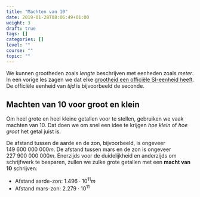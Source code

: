 ```yaml
---
title: "Machten van 10"
date: 2019-01-28T08:06:49+01:00
weight: 3
draft: true
tags: []
categories: []
level: ""
course: ""
topic: ""
---
```

We kunnen grootheden zoals *lengte* beschrijven met eenheden zoals *meter*. In een vorige les zagen we dat elke [grootheid een officiële SI-eenheid heeft](../intro#si-eenheden-maken-duidelijke-afspraken). De officiële eenheid van *tijd* is bijvoorbeeld de seconde.

## Machten van 10 voor groot en klein
Om heel grote en heel kleine getallen voor te stellen, gebruiken we vaak machten van $10$. Dat doen we om snel een idee te krijgen *hoe klein* of *hoe groot* het getal juist is.

De afstand tussen de aarde en de zon, bijvoorbeeld, is ongeveer 
$149\ 600\ 000\ 000m$. De afstand tussen mars en de zon is ongeveer 
$227\ 900\ 000\ 000m$. Enerzijds voor de duidelijkheid en anderzijds om schrijfwerk te besparen, zullen we zulke grote getallen met een **macht van 10** schrijven:

* Afstand aarde-zon: $1.496 \cdot 10^{11}m$
* Afstand mars-zon: $2.279 \cdot 10^{11}$

## 
